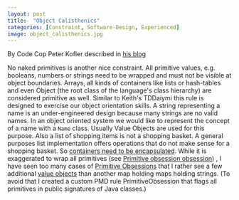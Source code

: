 ```yaml
---
layout: post
title:  "Object Calisthenics"
categories: [Constraint, Software-Design, Experienced]
image: object_calisthenics.jpg
---
```


By Code Cop Peter Kofler described in [his blog](http://blog.code-cop.org/2014/11/tddaiymi-vs-naked-primitives.html)

No naked primitives is another nice constraint. All primitive values,
e.g. booleans, numbers or strings need to be wrapped and must not be
visible at object boundaries. Arrays, all kinds of containers like lists
or hash-tables and even Object (the root class of the language's class
hierarchy) are considered primitive as well. Similar to Keith's TDDaiymi
this rule is designed to exercise our object orientation skills. A
string representing a name is an under-engineered design because many
strings are no valid names. In an object oriented system we would like
to represent the concept of a name with a `Name` class. Usually Value
Objects are used for this purpose. Also a list of shopping items is not
a shopping basket. A general purposes list implementation offers
operations that do not make sense for a shopping basket. So [containers
need to be encapsulated](http://wiki.c2.com/?PrimitiveObsession). While
it is exaggerated to wrap all primitives
(see [Primitive obsession obsession](http://blog.thecodewhisperer.com/permalink/primitive-obsession-obsession/))
, I have seen too many cases of
[Primitive Obsessions](http://wiki.c2.com/?PrimitiveObsession) that I
rather see a few additional
[value objects](https://sourcemaking.com/refactoring/encapsulate-collection)
than another map holding maps holding strings. (To avoid that I created
a custom PMD rule PrimitiveObsession that flags all primitives in public
signatures of Java classes.)